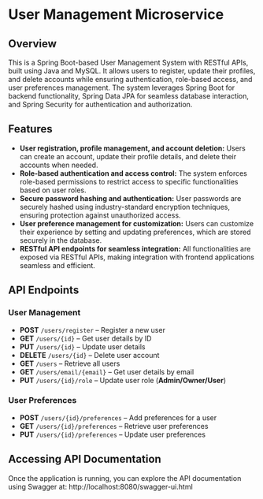 # User Management Microservice

## Overview

This is a Spring Boot-based User Management System with RESTful APIs, built using Java and MySQL. It allows users to register, update their profiles, and delete accounts while ensuring authentication, role-based access, and user preferences management. The system leverages Spring Boot for backend functionality, Spring Data JPA for seamless database interaction, and Spring Security for authentication and authorization.

## Features

- **User registration, profile management, and account deletion:** Users can create an account, update their profile details, and delete their accounts when needed.  
- **Role-based authentication and access control:** The system enforces role-based permissions to restrict access to specific functionalities based on user roles.  
- **Secure password hashing and authentication:** User passwords are securely hashed using industry-standard encryption techniques, ensuring protection against unauthorized access. 
- **User preference management for customization:** Users can customize their experience by setting and updating preferences, which are stored securely in the database.
- **RESTful API endpoints for seamless integration:** All functionalities are exposed via RESTful APIs, making integration with frontend applications seamless and efficient.

## API Endpoints

### User Management
- **POST** `/users/register` – Register a new user  
- **GET** `/users/{id}` – Get user details by ID  
- **PUT** `/users/{id}` – Update user details  
- **DELETE** `/users/{id}` – Delete user account  
- **GET** `/users` – Retrieve all users  
- **GET** `/users/email/{email}` – Get user details by email  
- **PUT** `/users/{id}/role` – Update user role (**Admin/Owner/User**) 

### User Preferences
- **POST** `/users/{id}/preferences` – Add preferences for a user  
- **GET** `/users/{id}/preferences` – Retrieve user preferences  
- **PUT** `/users/{id}/preferences` – Update user preferences  

## Accessing API Documentation
Once the application is running, you can explore the API documentation using Swagger at:
http://localhost:8080/swagger-ui.html

